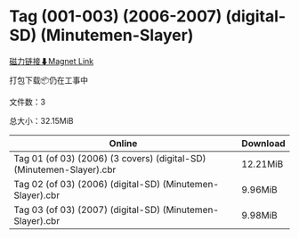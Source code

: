 # Tag (001-003) (2006-2007) (digital-SD) (Minutemen-Slayer)

[磁力链接⬇Magnet Link](magnet:?xt=urn:btih:fc90db05dac2e2518bd6cc4e7911942b930c7070&dn=Tag%20%28001-003%29%20%282006-2007%29%20%28digital-SD%29%20%28Minutemen-Slayer%29)

打包下载📦仍在工事中

文件数：3

总大小：32.15MiB

Online | Download
--- | ---
Tag 01 (of 03) (2006) (3 covers) (digital-SD) (Minutemen-Slayer).cbr | 12.21MiB
Tag 02 (of 03) (2006) (digital-SD) (Minutemen-Slayer).cbr | 9.96MiB
Tag 03 (of 03) (2007) (digital-SD) (Minutemen-Slayer).cbr | 9.98MiB